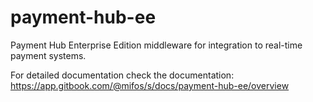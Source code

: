 # payment-hub-ee
Payment Hub Enterprise Edition middleware for integration to real-time payment systems. 

For detailed documentation check the documentation: https://app.gitbook.com/@mifos/s/docs/payment-hub-ee/overview

